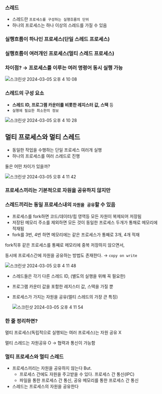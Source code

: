 ### 스레드

- 스레드란 `프로세스를 구성하는 실행흐름의 단위`
- 하나의 프로세스는 하나 이상의 스레드를 가질 수 있음

### 실행흐름이 하나인 프로세스(단일 스레드 프로세스)

### 실행흐름이 여러개인 프로세스(멀티 스레드 프로세스)

### 차이점? → 프로세스를 이루는 여러 명령어 동시 실행 가능

![스크린샷 2024-03-05 오후 4 10 08](https://github.com/puretension/UnivStudyRepo/assets/106448279/88f85e0b-2df9-4806-aba3-ae142192ba24)

### 

### 스레드의 구성 요소

- **스레드 ID, 프로그램 카운터를 비롯한 레지스터 값, 스택** 등
- `실행에 필요한 최소한의 정보`

![스크린샷 2024-03-05 오후 4 10 28](https://github.com/puretension/UnivStudyRepo/assets/106448279/32fd031a-9c05-4281-af47-6299f5cf1e07)

## 멀티 프로세스와 멀티 스레드

- 동일한 작업을 수행하는 단일 프로세스 여러개 실행
- 하나의 프로세스를 여러 스레드로 진행

둘은 어떤 차이가 있을까?

![스크린샷 2024-03-05 오후 4 11 42](https://github.com/puretension/UnivStudyRepo/assets/106448279/4d1a0e41-4739-4905-99ae-3e94b1d749d7)

### **프로세스끼리는 기본적으로 자원을 공유하지 않지만**

### **스레드끼리는 동일 프로세스내의** `자원을 공유`**할 수 있음**

- 프로세스를 fork하면 코드/데이터/힙 영역등 모든 자원이 복제되어 저장됨
- 저장된 메모리 주소를 제외하면 모든 것이 동일한 프로세스 두개가 통채로 메모리에 적재됨
- fork를 3번, 4번 하면 메모리에는 같은 프로세스가 통째로 3개, 4개 적재

fork직후 같은 프로세스를 통째로 메모리에 중복 저장하지 않으면서,

동시에 프로세스간에 자원을 공유하는 방법도 존재한다. → `copy on write`

![스크린샷 2024-03-05 오후 4 11 48](https://github.com/puretension/UnivStudyRepo/assets/106448279/811d504b-3bb3-47aa-ad26-2990e84745eb)

- 스레드들은 각기 다른 스레드 ID, (별도의 실행을 위해 꼭 필요한)
- 프로그램 카운터 값을 포함한 레지스터 값, 스택을 가질 뿐
- 프로세스가 가지는 자원을 공유(멀티 스레드의 가장 큰 특징)
    
    ![스크린샷 2024-03-05 오후 4 11 54](https://github.com/puretension/UnivStudyRepo/assets/106448279/8bee9d44-8176-4627-9f4c-ae41a8455789)

### 한 줄 정리하면?

멀티 프로세스(독립적으로 실행되는 여러 프로세스)는 자원 공유 X

멀티 스레드는 자원공유 O → 협력과 통신이 가능함

### 멀티 프로세스와 멀티 스레드

- 프로세스끼리는 자원을 공유하지 않는다 But.
    - 프로세스 간에도 자원을 주고받을 수 있다. 프로세스 간 통신(IPC)
    - 파일을 통한 프로세스 간 통신, 공유 메모리를 통한 프로세스 간 통신
- 스레드는 프로세스의 자원을 공유한다
